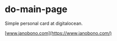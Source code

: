 # do-main-page️

Simple personal card at digitalocean.

[www.janobono.com](https://www.janobono.com/)
